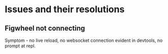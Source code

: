 # Issues and their resolutions

## Figwheel not connecting
Symptom - no live reload, no websocket connection evident in devtools, no prompt at
repl.